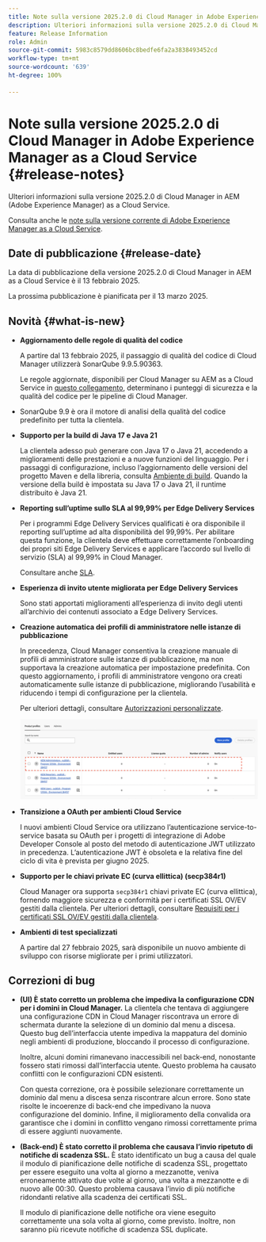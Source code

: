 ```yaml
---
title: Note sulla versione 2025.2.0 di Cloud Manager in Adobe Experience Manager as a Cloud Service
description: Ulteriori informazioni sulla versione 2025.2.0 di Cloud Manager in AEM as a Cloud Service.
feature: Release Information
role: Admin
source-git-commit: 5983c8579dd8606bc8bedfe6fa2a3838493452cd
workflow-type: tm+mt
source-wordcount: '639'
ht-degree: 100%

---
```


# Note sulla versione 2025.2.0 di Cloud Manager in Adobe Experience Manager as a Cloud Service {#release-notes}

<!-- https://wiki.corp.adobe.com/pages/viewpage.action?pageId=3389843928 -->

Ulteriori informazioni sulla versione 2025.2.0 di Cloud Manager in AEM (Adobe Experience Manager) as a Cloud Service.


Consulta anche le [note sulla versione corrente di Adobe Experience Manager as a Cloud Service](/help/release-notes/release-notes-cloud/release-notes-current.md).

## Date di pubblicazione {#release-date}

La data di pubblicazione della versione 2025.2.0 di Cloud Manager in AEM as a Cloud Service è il 13 febbraio 2025.

La prossima pubblicazione è pianificata per il 13 marzo 2025.

## Novità {#what-is-new}

* **Aggiornamento delle regole di qualità del codice**

  A partire dal 13 febbraio 2025, il passaggio di qualità del codice di Cloud Manager utilizzerà SonarQube 9.9.5.90363.

  Le regole aggiornate, disponibili per Cloud Manager su AEM as a Cloud Service in [questo collegamento](/help/implementing/cloud-manager/code-quality-testing.md#understanding-code-quality-rules), determinano i punteggi di sicurezza e la qualità del codice per le pipeline di Cloud Manager.

* SonarQube 9.9 è ora il motore di analisi della qualità del codice predefinito per tutta la clientela.

* **Supporto per la build di Java 17 e Java 21**

  La clientela adesso può generare con Java 17 o Java 21, accedendo a miglioramenti delle prestazioni e a nuove funzioni del linguaggio. Per i passaggi di configurazione, incluso l’aggiornamento delle versioni del progetto Maven e della libreria, consulta [Ambiente di build](/help/implementing/cloud-manager/getting-access-to-aem-in-cloud/build-environment-details.md). Quando la versione della build è impostata su Java 17 o Java 21, il runtime distribuito è Java 21.

* **Reporting sull’uptime sullo SLA al 99,99% per Edge Delivery Services**

  Per i programmi Edge Delivery Services qualificati è ora disponibile il reporting sull’uptime ad alta disponibilità del 99,99%. Per abilitare questa funzione, la clientela deve effettuare correttamente l’onboarding dei propri siti Edge Delivery Services e applicare l’accordo sul livello di servizio (SLA) al 99,99% in Cloud Manager.

  Consultare anche [SLA](/help/implementing/cloud-manager/getting-access-to-aem-in-cloud/creating-production-programs.md#sla).

* **Esperienza di invito utente migliorata per Edge Delivery Services**

  Sono stati apportati miglioramenti all’esperienza di invito degli utenti all’archivio dei contenuti associato a Edge Delivery Services. <!-- CMGR-65331 -->

* **Creazione automatica dei profili di amministratore nelle istanze di pubblicazione**

  In precedenza, Cloud Manager consentiva la creazione manuale di profili di amministratore sulle istanze di pubblicazione, ma non supportava la creazione automatica per impostazione predefinita. Con questo aggiornamento, i profili di amministratore vengono ora creati automaticamente sulle istanze di pubblicazione, migliorando l’usabilità e riducendo i tempi di configurazione per la clientela.

  Per ulteriori dettagli, consultare [Autorizzazioni personalizzate](/help/implementing/cloud-manager/custom-permissions.md).

  ![Filtro attività pipeline](/help/implementing/cloud-manager/release-notes/assets/product-profiles.png)

* **Transizione a OAuth per ambienti Cloud Service**

  I nuovi ambienti Cloud Service ora utilizzano l’autenticazione service-to-service basata su OAuth per i progetti di integrazione di Adobe Developer Console al posto del metodo di autenticazione JWT utilizzato in precedenza. L’autenticazione JWT è obsoleta e la relativa fine del ciclo di vita è prevista per giugno 2025.

* **Supporto per le chiavi private EC (curva ellittica) (secp384r1)**

  Cloud Manager ora supporta `secp384r1` chiavi private EC (curva ellittica), fornendo maggiore sicurezza e conformità per i certificati SSL OV/EV gestiti dalla clientela.
Per ulteriori dettagli, consultare [Requisiti per i certificati SSL OV/EV gestiti dalla clientela](/help/implementing/cloud-manager/managing-ssl-certifications/introduction-to-ssl-certificates.md#requirements). <!-- CMGR-63636 -->

* **Ambienti di test specializzati**

  A partire dal 27 febbraio 2025, sarà disponibile un nuovo ambiente di sviluppo con risorse migliorate per i primi utilizzatori.


<!--
## Early adoption program {#early-adoption}

Be a part of Cloud Manager's early adoption program and have a chance to test upcoming features. -->


## Correzioni di bug

* **(UI) È stato corretto un problema che impediva la configurazione CDN per i domini in Cloud Manager.**
La clientela che tentava di aggiungere una configurazione CDN in Cloud Manager riscontrava un errore di schermata durante la selezione di un dominio dal menu a discesa. Questo bug dell’interfaccia utente impediva la mappatura del dominio negli ambienti di produzione, bloccando il processo di configurazione.

  Inoltre, alcuni domini rimanevano inaccessibili nel back-end, nonostante fossero stati rimossi dall’interfaccia utente. Questo problema ha causato conflitti con le configurazioni CDN esistenti.

  Con questa correzione, ora è possibile selezionare correttamente un dominio dal menu a discesa senza riscontrare alcun errore. Sono state risolte le incoerenze di back-end che impedivano la nuova configurazione del dominio. Infine, il miglioramento della convalida ora garantisce che i domini in conflitto vengano rimossi correttamente prima di essere aggiunti nuovamente.<!-- CMGR-64888 -->
* **(Back-end) È stato corretto il problema che causava l’invio ripetuto di notifiche di scadenza SSL.**
È stato identificato un bug a causa del quale il modulo di pianificazione delle notifiche di scadenza SSL, progettato per essere eseguito una volta al giorno a mezzanotte, veniva erroneamente attivato due volte al giorno, una volta a mezzanotte e di nuovo alle 00:30. Questo problema causava l’invio di più notifiche ridondanti relative alla scadenza dei certificati SSL.

  Il modulo di pianificazione delle notifiche ora viene eseguito correttamente una sola volta al giorno, come previsto. Inoltre, non saranno più ricevute notifiche di scadenza SSL duplicate. <!-- CMGR-64748 -->




<!-- ## Known issues {#known-issues} -->
